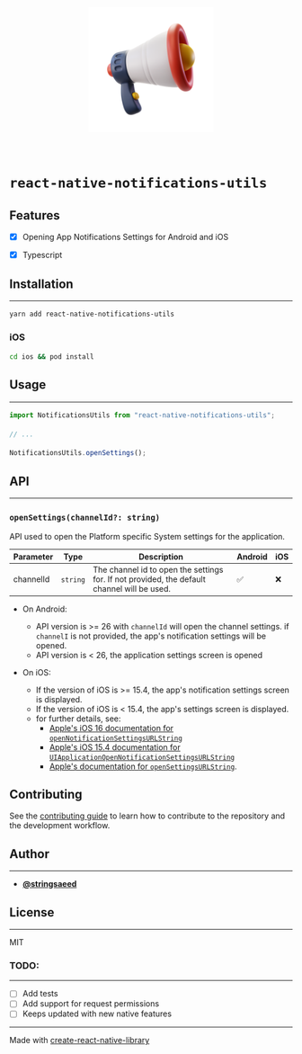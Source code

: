 <div align="center">
  <div style="padding: 30px">
    <img src=".github/images/icon.png" alt="React Native Notifications Utils logo" width="50%" />
  </div>
</div>

# `react-native-notifications-utils`

## Features
- [X] Opening App Notifications Settings for Android and iOS
- [X] Typescript


## Installation
---
```sh
yarn add react-native-notifications-utils
```

### iOS

```sh
cd ios && pod install
```


## Usage
---

```typescript
import NotificationsUtils from "react-native-notifications-utils";

// ...

NotificationsUtils.openSettings();
```

## API
---

### `openSettings(channelId?: string)`
 API used to open the Platform specific System settings for the application.

| Parameter | Type     | Description                                                                                 | Android | iOS |
| --------- | -------- | ------------------------------------------------------------------------------------------- | ------- | --- |
| channelId | `string` | The channel id to open the settings for. If not provided, the default channel will be used. | ✅       | ❌   |

- On Android:
  - API version is >= 26 with `channelId` will open the channel settings. if `channelI` is not provided, the app's notification settings will be opened.
  - API version is < 26, the application settings screen is opened

- On iOS:
  - If the version of iOS is >= 15.4, the app's  notification settings screen is displayed.
  - If the version of iOS is < 15.4, the app's settings screen is displayed.
  - for further details, see:
    - [Apple's iOS 16 documentation for `openNotificationSettingsURLString`]( https://developer.apple.com/documentation/uikit/uiapplication/4013180-opennotificationsettingsurlstrin)
    - [Apple's iOS 15.4 documentation for `UIApplicationOpenNotificationSettingsURLString`](https://developer.apple.com/documentation/uikit/uiapplicationopennotificationsettingsurlstring)
    - [Apple's documentation for `openSettingsURLString`](https://developer.apple.com/documentation/uikit/uiapplication/1623042-opensettingsurlstring).
## Contributing

See the [contributing guide](CONTRIBUTING.md) to learn how to contribute to the repository and the development workflow.

## Author
___
 - [**@stringsaeed**](https://www.github.com/stringsaeed)


## License
---

MIT



### TODO:
---
- [ ] Add tests
- [ ] Add support for request permissions
- [ ] Keeps updated with new native features

---

Made with [create-react-native-library](https://github.com/callstack/react-native-builder-bob)
